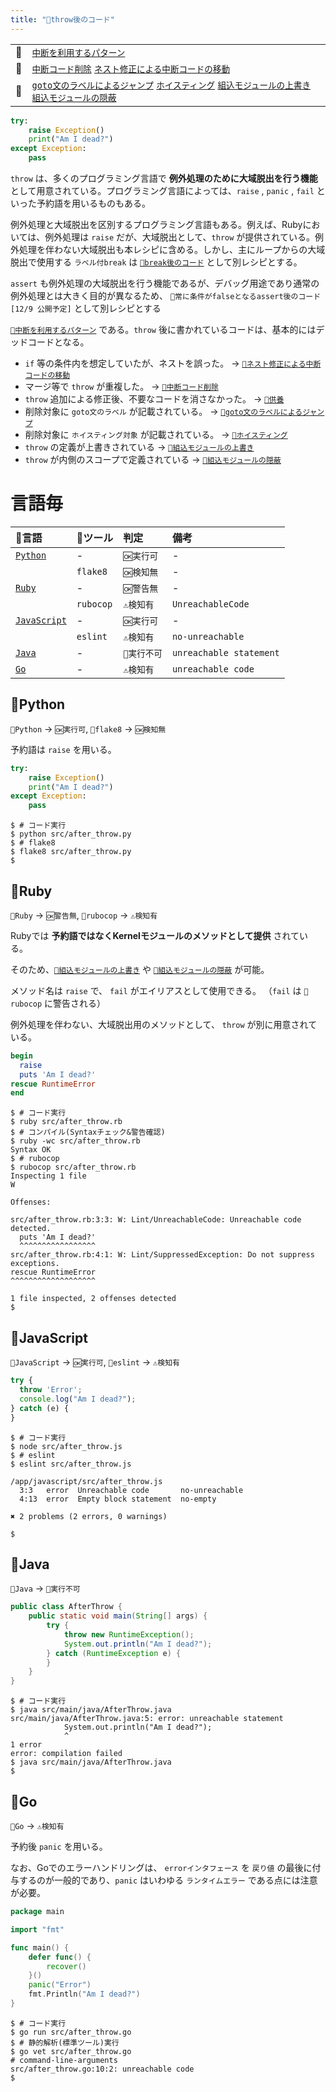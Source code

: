 ```yaml
---
title: "🧪throw後のコード"
---
```


|||
|:--|:--|
|🔖|[`中断を利用するパターン`](./p_after)|
|👼|[`中断コード削除`](./a_after_stop_delete) [`ネスト修正による中断コードの移動`](./a_after_stop_move)|
|🧟|[`goto文のラベルによるジャンプ`](./z_goto) [`ホイスティング`](./z_hoisting) [`組込モジュールの上書き`](./z_builtin_override) [`組込モジュールの隠蔽`](./z_builtin_hide)|

``` python:after_throw.py:./projects/python/src/after_throw.py
try:
    raise Exception()
    print("Am I dead?")
except Exception:
    pass

```

`throw` は、多くのプログラミング言語で **例外処理のために大域脱出を行う機能** として用意されている。プログラミング言語によっては、`raise` , `panic` , `fail` といった予約語を用いるものもある。

例外処理と大域脱出を区別するプログラミング言語もある。例えば、Rubyにおいては、例外処理は `raise` だが、大域脱出として、`throw` が提供されている。例外処理を伴わない大域脱出も本レシピに含める。しかし、主にループからの大域脱出で使用する `ラベル付break` は [`🧪break後のコード`](./r_after_break) として別レシピとする。

`assert` も例外処理の大域脱出を行う機能であるが、デバッグ用途であり通常の例外処理とは大きく目的が異なるため、 `🧪常に条件がfalseとなるassert後のコード [12/9 公開予定]` として別レシピとする

[`🔖中断を利用するパターン`](./p_after) である。`throw` 後に書かれているコードは、基本的にはデッドコードとなる。

 - `if` 等の条件内を想定していたが、ネストを誤った。 -> [`👼ネスト修正による中断コードの移動`](./a_after_stop_move)
 - マージ等で `throw` が重複した。 -> [`👼中断コード削除`](./a_after_stop_delete)
 - `throw` 追加による修正後、不要なコードを消さなかった。 -> [`🛐供養`](./memorial)
 - 削除対象に `goto文のラベル` が記載されている。 -> [`🧟goto文のラベルによるジャンプ`](./z_goto)
 - 削除対象に `ホイスティング対象` が記載されている。  -> [`🧟ホイスティング`](./z_hoisting)
 - `throw` の定義が上書きされている ->  [`🧟組込モジュールの上書き`](./z_builtin_override)
 - `throw` が内側のスコープで定義されている -> [`🧟組込モジュールの隠蔽`](./z_builtin_hide)


# 言語毎

|🔧言語|🔩ツール|判定|備考|
|:--|:--|:--|:--|
|[`Python`](#🔧python)|-|`🆗実行可`|-|
||`flake8`|`🆗検知無`|-|
|[`Ruby`](#🔧ruby)|-|`🆗警告無`|-|
||`rubocop`|`⚠検知有`|`UnreachableCode`|
|[`JavaScript`](#🔧javascript)|-|`🆗実行可`|-|
||`eslint`|`⚠検知有`|`no-unreachable`|
|[`Java`](#🔧java)|-|`🚫実行不可`|`unreachable statement`|
|[`Go`](#🔧go)|-|`⚠検知有`|`unreachable code`|

## 🔧Python

`🔧Python` -> `🆗実行可`, `🔩flake8` -> `🆗検知無`

予約語は `raise` を用いる。

``` python:after_throw.py:./projects/python/src/after_throw.py
try:
    raise Exception()
    print("Am I dead?")
except Exception:
    pass

```

``` console
$ # コード実行
$ python src/after_throw.py
$ # flake8
$ flake8 src/after_throw.py
$ 
```

## 🔧Ruby

`🔧Ruby` -> `🆗警告無`,  `🔩rubocop` -> `⚠検知有`

Rubyでは **予約語ではなくKernelモジュールのメソッドとして提供** されている。

そのため、[`🧟組込モジュールの上書き`](./z_builtin_override) や [`🧟組込モジュールの隠蔽`](./z_builtin_hide) が可能。

メソッド名は `raise` で、 `fail` がエイリアスとして使用できる。
（`fail` は `🔩rubocop` に警告される）

例外処理を伴わない、大域脱出用のメソッドとして、 `throw` が別に用意されている。

``` ruby:after_throw.rb:./projects/ruby/src/after_throw.rb
begin
  raise
  puts 'Am I dead?'
rescue RuntimeError
end

```

``` console
$ # コード実行
$ ruby src/after_throw.rb
$ # コンパイル(Syntaxチェック&警告確認)
$ ruby -wc src/after_throw.rb 
Syntax OK
$ # rubocop
$ rubocop src/after_throw.rb
Inspecting 1 file
W

Offenses:

src/after_throw.rb:3:3: W: Lint/UnreachableCode: Unreachable code detected.
  puts 'Am I dead?'
  ^^^^^^^^^^^^^^^^^
src/after_throw.rb:4:1: W: Lint/SuppressedException: Do not suppress exceptions.
rescue RuntimeError
^^^^^^^^^^^^^^^^^^^

1 file inspected, 2 offenses detected
$ 
```


## 🔧JavaScript

`🔧JavaScript` -> `🆗実行可`, `🔩eslint` -> `⚠検知有`

``` js:after_throw.js:./projects/javascript/src/after_throw.js
try {
  throw 'Error';
  console.log("Am I dead?");
} catch (e) {
}

```

``` console
$ # コード実行
$ node src/after_throw.js
$ # eslint
$ eslint src/after_throw.js

/app/javascript/src/after_throw.js
  3:3   error  Unreachable code       no-unreachable
  4:13  error  Empty block statement  no-empty

✖ 2 problems (2 errors, 0 warnings)

$ 
```

## 🔧Java

`🔧Java` -> `🚫実行不可`

``` java:AfterThrow.java:./projects/java/src/main/java/AfterThrow.java
public class AfterThrow {
    public static void main(String[] args) {
        try {
            throw new RuntimeException();
            System.out.println("Am I dead?");
        } catch (RuntimeException e) {
        }
    }
}
```

``` console
$ # コード実行
$ java src/main/java/AfterThrow.java 
src/main/java/AfterThrow.java:5: error: unreachable statement
            System.out.println("Am I dead?");
            ^
1 error
error: compilation failed
$ java src/main/java/AfterThrow.java 
$ 
```

## 🔧Go

`🔧Go` -> `⚠検知有`

予約後 `panic` を用いる。

なお、Goでのエラーハンドリングは、 `errorインタフェース` を `戻り値` の最後に付与するのが一般的であり、`panic` はいわゆる `ランタイムエラー` である点には注意が必要。

``` go:after_throw.go:./projects/golang/src/after_throw.go
package main

import "fmt"

func main() {
	defer func() {
		recover()
	}()
	panic("Error")
	fmt.Println("Am I dead?")
}

```

``` console
$ # コード実行
$ go run src/after_throw.go 
$ # 静的解析(標準ツール)実行
$ go vet src/after_throw.go 
# command-line-arguments
src/after_throw.go:10:2: unreachable code
$ 
```
